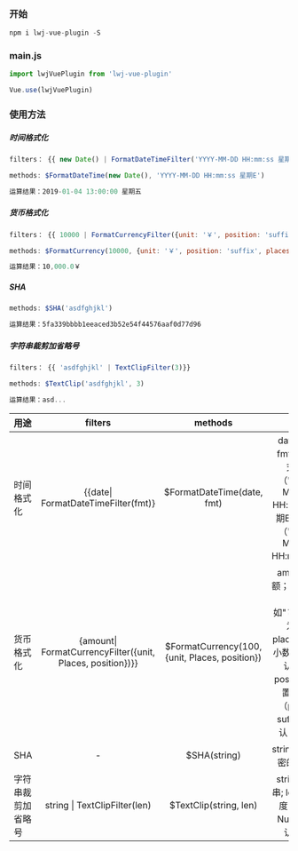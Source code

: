 ### 开始
```javascript
npm i lwj-vue-plugin -S
```
### main.js
```javascript
import lwjVuePlugin from 'lwj-vue-plugin'

Vue.use(lwjVuePlugin)
```
### 使用方法
##### 时间格式化
```javascript
filters： {{ new Date() | FormatDateTimeFilter('YYYY-MM-DD HH:mm:ss 星期E')}}

methods: $FormatDateTime(new Date(), 'YYYY-MM-DD HH:mm:ss 星期E')

运算结果：2019-01-04 13:00:00 星期五
```


##### 货币格式化
```javascript
filters： {{ 10000 | FormatCurrencyFilter({unit: '￥', position: 'suffix', places: 1})}}

methods: $FormatCurrency(10000, {unit: '￥', position: 'suffix', places: 1})

运算结果：10,000.0￥
```
##### SHA
```javascript
methods: $SHA('asdfghjkl')

运算结果：5fa339bbbb1eeaced3b52e54f44576aaf0d77d96
```
##### 字符串裁剪加省略号
```javascript
filters： {{ 'asdfghjkl' | TextClipFilter(3)}}

methods: $TextClip('asdfghjkl', 3)

运算结果：asd...
```


| 用途       |            filters               | methods                     | 参数 |
| :---------  |:------------------------------:| :-------------------------: |:-------:|
| 时间格式化  | {{date\| FormatDateTimeFilter(fmt)} |  $FormatDateTime(date, fmt) | date: 时间; fmt: 时间格式，如（"YYYY-MM-DD HH:mm:ss 星期E"） 默认（"YYYY-MM-DD HH:mm:ss"）|
| 货币格式化  | {amount\| FormatCurrencyFilter({unit, Places, position})}} |  $FormatCurrency(100, {unit, Places, position}) | amount: 金额；unit: 货币符号, 如"￥"，默认为空； places：保留小数位数，默认为2， position：位置，可选（prefix、suffix），默认：prefix|
| SHA  | - |  $SHA(string) | string: 用于加密的字符串|
| 字符串裁剪加省略号| string \| TextClipFilter(len) |  $TextClip(string, len) | string: 字符串; len:截取长度， type: Number 默认： 10|